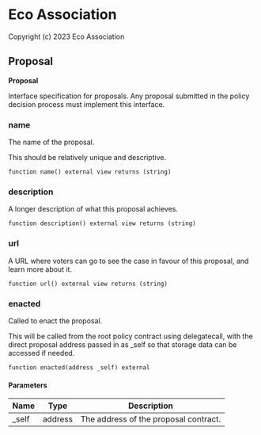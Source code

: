 # Eco Association

Copyright (c) 2023 Eco Association

## Proposal

**Proposal**

Interface specification for proposals. Any proposal submitted in the
policy decision process must implement this interface.

### name

The name of the proposal.

This should be relatively unique and descriptive.

  ```solidity
  function name() external view returns (string)
  ```

### description

A longer description of what this proposal achieves.

  ```solidity
  function description() external view returns (string)
  ```

### url

A URL where voters can go to see the case in favour of this proposal,
and learn more about it.

  ```solidity
  function url() external view returns (string)
  ```

### enacted

Called to enact the proposal.

This will be called from the root policy contract using delegatecall,
with the direct proposal address passed in as _self so that storage
data can be accessed if needed.

  ```solidity
  function enacted(address _self) external
  ```
#### Parameters

| Name | Type | Description |
| ---- | ---- | ----------- |
| _self | address | The address of the proposal contract. |

